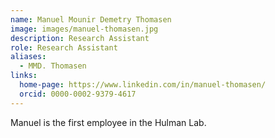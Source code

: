 ```yaml
---
name: Manuel Mounir Demetry Thomasen
image: images/manuel-thomasen.jpg
description: Research Assistant
role: Research Assistant
aliases:
  - MMD. Thomasen
links:
  home-page: https://www.linkedin.com/in/manuel-thomasen/
  orcid: 0000-0002-9379-4617
---
```


Manuel is the first employee in the Hulman Lab.
